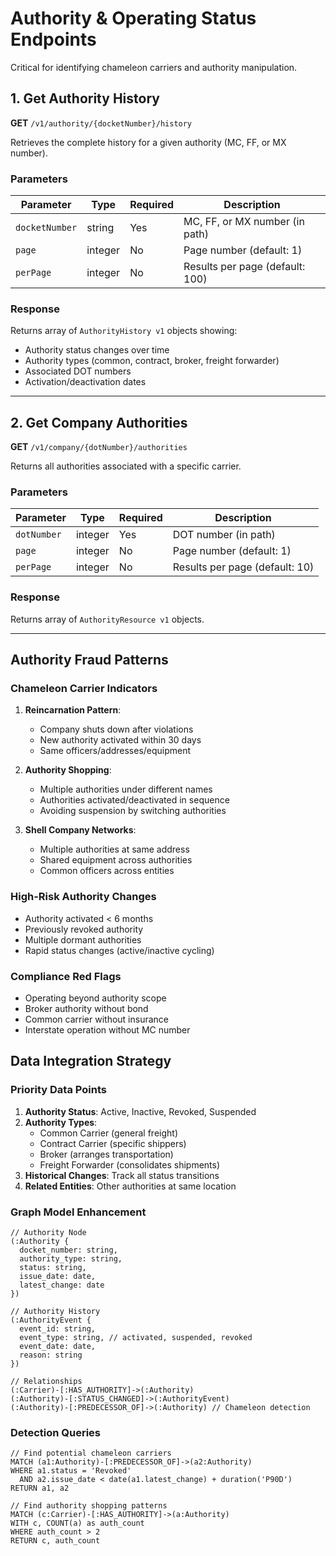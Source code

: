 # Authority & Operating Status Endpoints

Critical for identifying chameleon carriers and authority manipulation.

## 1. Get Authority History
**GET** `/v1/authority/{docketNumber}/history`

Retrieves the complete history for a given authority (MC, FF, or MX number).

### Parameters
| Parameter | Type | Required | Description |
|-----------|------|----------|-------------|
| `docketNumber` | string | Yes | MC, FF, or MX number (in path) |
| `page` | integer | No | Page number (default: 1) |
| `perPage` | integer | No | Results per page (default: 100) |

### Response
Returns array of `AuthorityHistory v1` objects showing:
- Authority status changes over time
- Authority types (common, contract, broker, freight forwarder)
- Associated DOT numbers
- Activation/deactivation dates

---

## 2. Get Company Authorities
**GET** `/v1/company/{dotNumber}/authorities`

Returns all authorities associated with a specific carrier.

### Parameters
| Parameter | Type | Required | Description |
|-----------|------|----------|-------------|
| `dotNumber` | integer | Yes | DOT number (in path) |
| `page` | integer | No | Page number (default: 1) |
| `perPage` | integer | No | Results per page (default: 10) |

### Response
Returns array of `AuthorityResource v1` objects.

---

## Authority Fraud Patterns

### Chameleon Carrier Indicators
1. **Reincarnation Pattern**:
   - Company shuts down after violations
   - New authority activated within 30 days
   - Same officers/addresses/equipment
   
2. **Authority Shopping**:
   - Multiple authorities under different names
   - Authorities activated/deactivated in sequence
   - Avoiding suspension by switching authorities

3. **Shell Company Networks**:
   - Multiple authorities at same address
   - Shared equipment across authorities
   - Common officers across entities

### High-Risk Authority Changes
- Authority activated < 6 months
- Previously revoked authority
- Multiple dormant authorities
- Rapid status changes (active/inactive cycling)

### Compliance Red Flags
- Operating beyond authority scope
- Broker authority without bond
- Common carrier without insurance
- Interstate operation without MC number

## Data Integration Strategy

### Priority Data Points
1. **Authority Status**: Active, Inactive, Revoked, Suspended
2. **Authority Types**: 
   - Common Carrier (general freight)
   - Contract Carrier (specific shippers)
   - Broker (arranges transportation)
   - Freight Forwarder (consolidates shipments)
3. **Historical Changes**: Track all status transitions
4. **Related Entities**: Other authorities at same location

### Graph Model Enhancement
```cypher
// Authority Node
(:Authority {
  docket_number: string,
  authority_type: string,
  status: string,
  issue_date: date,
  latest_change: date
})

// Authority History
(:AuthorityEvent {
  event_id: string,
  event_type: string, // activated, suspended, revoked
  event_date: date,
  reason: string
})

// Relationships
(:Carrier)-[:HAS_AUTHORITY]->(:Authority)
(:Authority)-[:STATUS_CHANGED]->(:AuthorityEvent)
(:Authority)-[:PREDECESSOR_OF]->(:Authority) // Chameleon detection
```

### Detection Queries
```cypher
// Find potential chameleon carriers
MATCH (a1:Authority)-[:PREDECESSOR_OF]->(a2:Authority)
WHERE a1.status = 'Revoked' 
  AND a2.issue_date < date(a1.latest_change) + duration('P90D')
RETURN a1, a2

// Find authority shopping patterns
MATCH (c:Carrier)-[:HAS_AUTHORITY]->(a:Authority)
WITH c, COUNT(a) as auth_count
WHERE auth_count > 2
RETURN c, auth_count
```